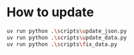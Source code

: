 # How to update

```sh
uv run python .\scripts\update_json.py
uv run python .\scripts\update_data.py
uv run python .\scripts\fix_data.py
```
